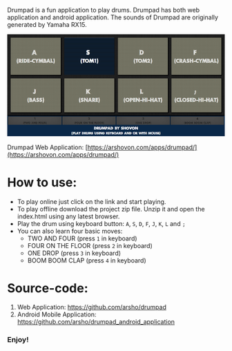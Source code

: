 <p>
Drumpad is a fun application to play drums. 
Drumpad has both web application and android application. 
The sounds of Drumpad are originally generated by Yamaha RX15. 
</p>

![alt Drumpad Demo](https://raw.githubusercontent.com/arsho/drumpad/master/assets/screenshot/drumpad_web_demo.png)

Drumpad Web Application: [https://arshovon.com/apps/drumpad/](https://arshovon.com/apps/drumpad/)
<br/>



<h1>
<a id="how-to-use" class="anchor" href="#how-to-use" aria-hidden="true"><span class="octicon octicon-link"></span></a>How to use:</h1>

- To play online just click on the link and start playing.
- To play offline download the project zip file. Unzip it and open the index.html using any latest browser.</li>
- Play the drum using keyboard button: `A`, `S`, `D`, `F`, `J`, `K`, `L` and `;`</li>
- You can also learn four basic moves:
  - TWO AND FOUR (press `1` in keyboard)</li>
  - FOUR ON THE FLOOR (press `2` in keyboard)</li>
  - ONE DROP (press `3` in keyboard)</li>
  - BOOM BOOM CLAP (press `4` in keyboard)</li>

<h1>
<a id="source-code" class="anchor" href="#source-code" aria-hidden="true"><span class="octicon octicon-link"></span></a>Source-code:
</h1>
<ol>
<li>Web Application: <a href="https://github.com/arsho/drumpad">https://github.com/arsho/drumpad</a></li>
<li>Android Mobile Application: <a href="https://github.com/arsho/drumpad_android_application">https://github.com/arsho/drumpad_android_application</a></li>
</ol>
<h3>Enjoy!</h3>
